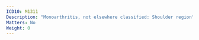 ```yaml
---
ICD10: M1311
Description: "Monoarthritis, not elsewhere classified: Shoulder region"
Matters: No
Weight: 0
---
```


